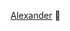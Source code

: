 [Alexander](https://user-images.githubusercontent.com/74827598/171298756-d0fca476-f996-421b-bda2-705ff0ca7ef8.png)
👋

<!--
**Hittau/Hittau** is a ✨ _special_ ✨ repository because its `README.md` (this file) appears on your GitHub profile.

Here are some ideas to get you started:

- 🔭 I’m currently working on ...
- 🌱 I’m currently learning ...
- 👯 I’m looking to collaborate on ...
- 🤔 I’m looking for help with ...
- 💬 Ask me about ...
- 📫 How to reach me: ...
- 😄 Pronouns: ...
- ⚡ Fun fact: ...
-->
